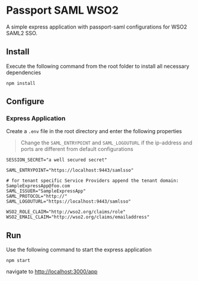 # Passport SAML WSO2

A simple express application with passport-saml configurations for WSO2 SAML2 SSO.

## Install

Execute the following command from the root folder to install all necessary dependencies

```shell
npm install
```

## Configure

### Express Application

Create a `.env` file in the root directory and enter the following properties

> Change the `SAML_ENTRYPOINT` and `SAML_LOGOUTURL` if the ip-address and ports are different from default configurations

```env
SESSION_SECRET="a well secured secret"

SAML_ENTRYPOINT="https://localhost:9443/samlsso"

# for tenant specific Service Providers append the tenant domain: SampleExpressApp@foo.com
SAML_ISSUER="SampleExpressApp"
SAML_PROTOCOL="http://"
SAML_LOGOUTURL="https://localhost:9443/samlsso"

WSO2_ROLE_CLAIM="http://wso2.org/claims/role"
WSO2_EMAIL_CLAIM="http://wso2.org/claims/emailaddress"
```

## Run

Use the following command to start the express application

```shell
npm start
```

navigate to [http://localhost:3000/app](http://localhost:3000/app)
